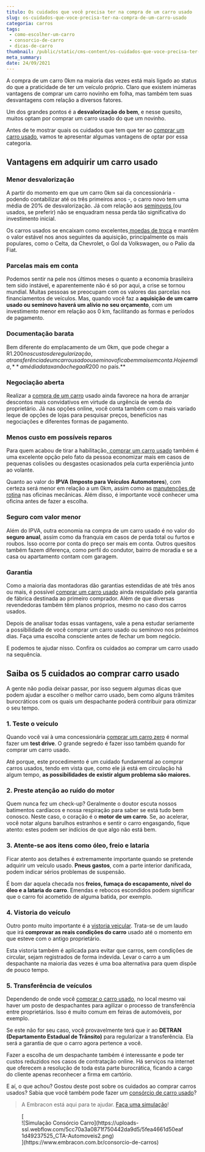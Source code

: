 ```yaml
---
titulo: Os cuidados que você precisa ter na compra de um carro usado
slug: os-cuidados-que-voce-precisa-ter-na-compra-de-um-carro-usado
categoria: carros
tags:
 - como-escolher-um-carro
 - consorcio-de-carro
 - dicas-de-carro
thumbnail: /public/static/cms-content/os-cuidados-que-voce-precisa-ter-na-compra-de-um-carro-usado.jpg
meta_summary: 
date: 24/09/2021
---
```

A compra de um carro 0km na maioria das vezes está mais ligado ao status do que a praticidade de ter um veículo próprio. Claro que existem inúmeras vantagens de comprar um carro novinho em folha, mas também tem suas desvantagens com relação a diversos fatores.

Um dos grandes pontos é a **desvalorização do bem**, e nesse quesito, muitos optam por comprar um carro usado do que um novinho.

Antes de te mostrar quais os cuidados que tem que ter ao [comprar um carro usado](https://www.embracon.com.br/blog/comprar-carro-usado-com-a-carta-de-credito-do-consorcio), vamos te apresentar algumas vantagens de optar por essa categoria.

Vantagens em adquirir um carro usado
------------------------------------

### Menor desvalorização

A partir do momento em que um carro 0km sai da concessionária - podendo contabilizar até os três primeiros anos -, o carro novo tem uma média de 20% de desvalorização. Já com relação aos [seminovos ](https://www.embracon.com.br/blog/carro-novo-ou-seminovo-saiba-qual-e-mais-vantajoso-no-cenario-atual)(ou usados, se preferir) não se enquadram nessa perda tão significativa do investimento inicial.

Os carros usados se encaixam como excelentes[ moedas de troca](https://www.embracon.com.br/blog/e-possivel-utilizar-um-carro-usado-para-dar-um-lance-em-um-consorcio) e mantêm o valor estável nos anos seguintes da aquisição, principalmente os mais populares, como o Celta, da Chevrolet, o Gol da Volkswagen, ou o Palio da Fiat.

### Parcelas mais em conta

Podemos sentir na pele nos últimos meses o quanto a economia brasileira tem sido instável, e aparentemente não é só por aqui, a crise se tornou mundial. Muitas pessoas se preocupam com os valores das parcelas nos financiamentos de veículos. Mas, quando você faz a **aquisição de um carro usado ou seminovo haverá um alívio no seu orçamento**, com um investimento menor em relação aos 0 km, facilitando as formas e períodos de pagamento.

### Documentação barata

Bem diferente do emplacamento de um 0km, que pode chegar a R$1.200 nos custos de regularização, a transferência de um carro usado ou seminovo fica bem mais em conta. Hoje em dia, **a média da taxa não chega a R$200 no país.**

### Negociação aberta

Realizar a [compra de um carro](https://www.embracon.com.br/blog/compre-o-primeiro-automovel-com-o-consorcio) usado ainda favorece na hora de arranjar descontos mais convidativos em virtude da urgência de venda do proprietário. Já nas opções online, você conta também com o mais variado leque de opções de lojas para pesquisar preços, benefícios nas negociações e diferentes formas de pagamento.

### Menos custo em possíveis reparos

Para quem acabou de tirar a habilitação,[ comprar um carro usado](https://www.embracon.com.br/blog/primeiro-carro-como-acertar-na-escolha) também é uma excelente opção pelo fato da pessoa economizar mais em casos de pequenas colisões ou desgastes ocasionados pela curta experiência junto ao volante.

Quanto ao valor do **IPVA (Imposto para Veículos Automotores**), com certeza será menor em relação a um 0km, assim como as [manutenções de rotina](https://www.embracon.com.br/blog/saiba-qual-a-importancia-de-realizar-as-revisoes-regulares-do-carro) nas oficinas mecânicas. Além disso, é importante você conhecer uma oficina antes de fazer a escolha.

### Seguro com valor menor

Além do IPVA, outra economia na compra de um carro usado é no valor do **seguro anual**, assim como da franquia em casos de perda total ou furtos e roubos. Isso ocorre por conta do preço ser mais em conta. Outros quesitos também fazem diferença, como perfil do condutor, bairro de moradia e se a casa ou apartamento contam com garagem.

### Garantia

Como a maioria das montadoras dão garantias estendidas de até três anos ou mais, é possível [comprar um carro usado](https://www.embracon.com.br/blog/comprar-carro-usado-com-a-carta-de-credito-do-consorcio) ainda respaldado pela garantia de fábrica destinada ao primeiro comprador. Além de que diversas revendedoras também têm planos próprios, mesmo no caso dos carros usados.

Depois de analisar todas essas vantagens, vale a pena estudar seriamente a possibilidade de você comprar um carro usado ou seminovo nos próximos dias. Faça uma escolha consciente antes de fechar um bom negócio.

E podemos te ajudar nisso. Confira os cuidados ao comprar um carro usado na sequência.

Saiba os 5 cuidados ao comprar carro usado
------------------------------------------

A gente não podia deixar passar, por isso seguem algumas dicas que podem ajudar a escolher o melhor carro usado, bem como alguns trâmites burocráticos com os quais um despachante poderá contribuir para otimizar o seu tempo.

### 1. Teste o veículo

Quando você vai à uma concessionária [comprar um carro zero](https://www.embracon.com.br/blog/7-coisas-para-levar-em-consideracao-ao-escolher-um-carro) é normal fazer um **test drive**. O grande segredo é fazer isso também quando for comprar um carro usado.

Até porque, este procedimento é um cuidado fundamental ao comprar carros usados, tendo em vista que, como ele já está em circulação há algum tempo, **as possibilidades de existir algum problema são maiores.**

### 2. Preste atenção ao ruído do motor

Quem nunca fez um check-up? Geralmente o doutor escuta nossos batimentos cardíacos e nossa respiração para saber se está tudo bem conosco. Neste caso, o coração é o **motor de um carro**. Se, ao acelerar, você notar alguns barulhos estranhos e sentir o carro engasgando, fique atento: estes podem ser indícios de que algo não está bem.

### 3. Atente-se aos itens como óleo, freio e lataria

Ficar atento aos detalhes é extremamente importante quando se pretende adquirir um veículo usado. **Pneus gastos**, com a parte interior danificada, podem indicar sérios problemas de suspensão.

É bom dar aquela checada nos **freios, fumaça do escapamento, nível do óleo e a lataria do carro**. Emendas e rebocos escondidos podem significar que o carro foi acometido de alguma batida, por exemplo.

### 4. Vistoria do veículo

Outro ponto muito importante é a [vistoria veicular](https://www.embracon.com.br/blog/saiba-como-funciona-o-laudo-de-vistoria-no-consorcio). Trata-se de um laudo que irá **comprovar as reais condições do carro** usado até o momento em que esteve com o antigo proprietário.

Esta vistoria também é aplicada para evitar que carros, sem condições de circular, sejam registrados de forma indevida. Levar o carro a um despachante na maioria das vezes é uma boa alternativa para quem dispõe de pouco tempo.

### 5. Transferência de veículos

Dependendo de onde você [comprar o carro usado](https://www.embracon.com.br/blog/carro-seminovo-guia-completo-para-comprar), no local mesmo vai haver um posto de despachantes para agilizar o processo de transferência entre proprietários. Isso é muito comum em feiras de automóveis, por exemplo.

Se este não for seu caso, você provavelmente terá que ir ao **DETRAN (Departamento Estadual de Trânsito)** para regularizar a transferência. Ela será a garantia de que o carro agora pertence a você.

Fazer a escolha de um despachante também é interessante e pode ter custos reduzidos nos casos de contratação online. Há serviços na internet que oferecem a resolução de toda esta parte burocrática, ficando a cargo do cliente apenas reconhecer a firma em cartório.

E aí, o que achou? Gostou deste post sobre os cuidados ao comprar carros usados? Sabia que você também pode fazer um [consórcio de carro usado](https://www.embracon.com.br/blog/e-possivel-utilizar-um-carro-usado-para-dar-um-lance-em-um-consorcio)?

> A Embracon está aqui para te ajudar. [Faça uma simulação](https://www.embracon.com.br/consorcio-de-carros)!

<figure class="w-richtext-figure-type-image w-richtext-align-center">[<div>![Simulação Consórcio Carro](https://uploads-ssl.webflow.com/5cc70a3a0871f750442da9d5/5fea4661d50eaf1d49237525_CTA-Automoveis2.png)</div>](https://www.embracon.com.br/consorcio-de-carros)</figure>
